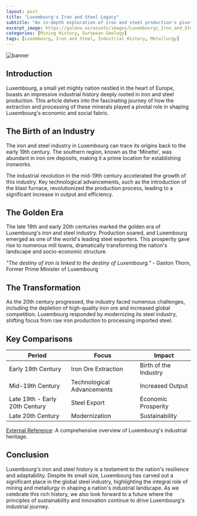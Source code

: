 ```yaml
---
layout: post
title: "Luxembourg's Iron and Steel Legacy"
subtitle: "An in-depth exploration of iron and steel production's pivotal role in shaping Luxembourg's industrial history."
excerpt_image: https://galena.es/assets/images/Luxembourgs_Iron_and_Steel_History.png
categories: [Mining History, European Geology]
tags: [Luxembourg, Iron and Steel, Industrial History, Metallurgy]
---
```


![banner](https://galena.es/assets/images/Luxembourgs_Iron_and_Steel_History.png "Historical photograph showcasing Luxembourg's iron and steel production, featuring workers in a steel mill surrounded by machinery and raw materials, highlighting the significance of mining and metallurgy in the country's industrial heritage.")

## Introduction

Luxembourg, a small yet mighty nation nestled in the heart of Europe, boasts an impressive industrial history deeply rooted in iron and steel production. This article delves into the fascinating journey of how the extraction and processing of these minerals played a pivotal role in shaping Luxembourg's economic and social fabric.

## The Birth of an Industry

The iron and steel industry in Luxembourg can trace its origins back to the early 19th century. The southern region, known as the 'Minette', was abundant in iron ore deposits, making it a prime location for establishing ironworks.

The industrial revolution in the mid-19th century accelerated the growth of this industry. Key technological advancements, such as the introduction of the blast furnace, revolutionized the production process, leading to a significant increase in output and efficiency.

## The Golden Era

The late 19th and early 20th centuries marked the golden era of Luxembourg's iron and steel industry. Production soared, and Luxembourg emerged as one of the world's leading steel exporters. This prosperity gave rise to numerous mill towns, dramatically transforming the nation's landscape and socio-economic structure.

_"The destiny of iron is linked to the destiny of Luxembourg."_ - Gaston Thorn, Former Prime Minister of Luxembourg

## The Transformation

As the 20th century progressed, the industry faced numerous challenges, including the depletion of high-quality iron ore and increased global competition. Luxembourg responded by modernizing its steel industry, shifting focus from raw iron production to processing imported steel.

## Key Comparisons

|Period | Focus | Impact |
|-------|-------|--------|
|Early 19th Century | Iron Ore Extraction | Birth of the Industry |
|Mid-19th Century | Technological Advancements | Increased Output |
|Late 19th - Early 20th Century | Steel Export | Economic Prosperity |
|Late 20th Century | Modernization | Sustainability |

[External Reference](https://www.industrialheritage.eu/EUROPE/European-Union/Luxembourg-Industrial-Heritage): A comprehensive overview of Luxembourg's industrial heritage.

## Conclusion

Luxembourg's iron and steel history is a testament to the nation's resilience and adaptability. Despite its small size, Luxembourg has carved out a significant place in the global steel industry, highlighting the integral role of mining and metallurgy in shaping a nation's industrial landscape. As we celebrate this rich history, we also look forward to a future where the principles of sustainability and innovation continue to drive Luxembourg's industrial journey.
